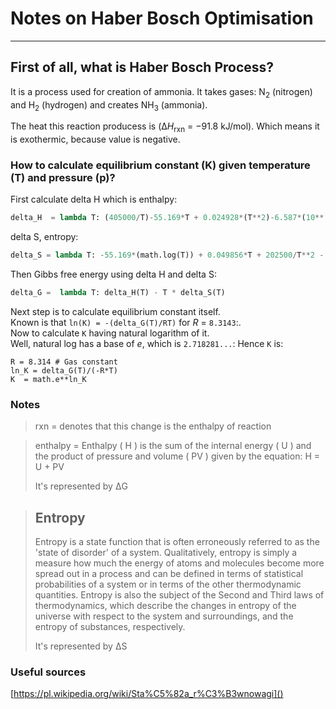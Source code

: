 # Notes on Haber Bosch Optimisation
----------------

## First of all, what is Haber Bosch Process?

It is a process used for creation of ammonia. It takes gases: N<sub>2</sub> (nitrogen) and H<sub>2</sub> (hydrogen) and creates NH<sub>3</sub> (ammonia).

The heat this reaction producess is (Δ*H*<sub>rxn</sub> = −91.8 kJ/mol). Which means it is exothermic, because value is negative.

### How to calculate equilibrium constant (K) given temperature (T) and pressure (p)?

First calculate delta H which is enthalpy:
```python
delta_H  = lambda T: (405000/T)-55.169*T + 0.024928*(T**2)-6.587*(10**(-7))*(T**3)-78988.22
```

delta S, entropy:
```python
delta_S = lambda T: -55.169*(math.log(T)) + 0.049856*T + 202500/T**2 - 9.88*10**(-7) * T**2 + 99.185
```

Then Gibbs free energy using delta H and delta S:
```python
delta_G =  lambda T: delta_H(T) - T * delta_S(T)
```

Next step is to calculate equilibrium constant itself.   
Known is that `ln(K) = -(delta_G(T)/RT)` for *R* = `8.3143`:.   
Now to calculate `K` having natural logarithm of it.  
Well, natural log has a base of *e*, which is `2.718281...`: 
Hence `K` is:

```python3
R = 8.314 # Gas constant
ln_K = delta_G(T)/(-R*T)
K  = math.e**ln_K
```


### Notes

>
> rxn = denotes that this change is the enthalpy of reaction
>

>
> enthalpy = Enthalpy ( H ) is the sum of the internal energy ( U ) and the product of pressure and volume ( PV ) given by the equation:
> H = U + PV
>
> It's represented by ΔG


>
> ## Entropy
> Entropy is a state function that is often erroneously referred to as the 'state of disorder' of a system. Qualitatively, entropy is simply a measure how much the energy of atoms and molecules become more spread out in a process and can be defined in terms of statistical probabilities of a system or in terms of the other thermodynamic quantities. Entropy is also the subject of the Second and Third laws of thermodynamics, which describe the changes in entropy of the universe with respect to the system and surroundings, and the entropy of substances, respectively.
>
> It's represented by ΔS


### Useful sources

[https://pl.wikipedia.org/wiki/Sta%C5%82a_r%C3%B3wnowagi]()
